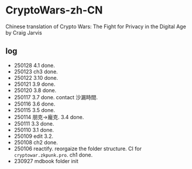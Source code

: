 # CryptoWars-zh-CN
Chinese translation of Crypto Wars: The Fight for Privacy in the Digital Age by Craig Jarvis

## log
- 250128 4.1 done.
- 250123 ch3 done.
- 250122 3.10 done.
- 250121 3.9 done.
- 250120 3.8 done.
- 250117 3.7 done. contact 沙漏時間.
- 250116 3.6 done.
- 250115 3.5 done.
- 250114 朋克->龐克. 3.4 done.
- 250111 3.3 done.
- 250110 3.1 done.
- 250109 edit 3.2.
- 250108 ch2 done.
- 250106 reactify. reorgaize the folder structure. CI for `cryptowar.zkpunk.pro`. ch1 done.
- 230927 mdbook folder init
